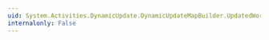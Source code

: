 ```yaml
---
uid: System.Activities.DynamicUpdate.DynamicUpdateMapBuilder.UpdatedWorkflowDefinition
internalonly: False
---
```

